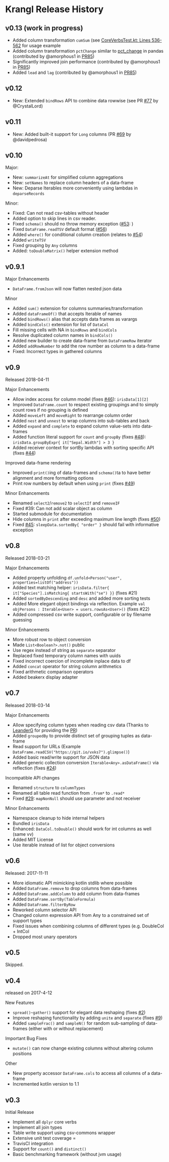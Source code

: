 Krangl Release History
======================

v0.13 (work in progress)
------------------------

* Added column transformation `cumSum` (see [CoreVerbsTest.kt: Lines 536-562](src/test/kotlin/krangl/test/CoreVerbsTest.kt#L536-L562) for usage example
* Added  column transformation `pctChange` similar to [pct_change](https://pandas.pydata.org/pandas-docs/stable/reference/api/pandas.DataFrame.pct_change.html) in pandas (contributed by @amorphous1 in [PR85](https://github.com/holgerbrandl/krangl/pull/85))
* Significantly improved join performance (contributed by @amorphous1 in [PR85](https://github.com/holgerbrandl/krangl/pull/85))
* Added `lead` and `lag` (contributed by @amorphous1 in [PR85](https://github.com/holgerbrandl/krangl/pull/88))

v0.12
----


* New: Extended `bindRows` API to combine data rowwise (see PR [#77](https://github.com/holgerbrandl/krangl/issues/77)
 by @CrystalLord)


v0.11
-----


* New: Added built-it support for `Long` columns (PR [#69](https://github.com/holgerbrandl/krangl/issues/69)
 by @davidpedrosa)


v0.10
-----

Major:
* New: `summarizeAt` for simplified column aggregations
* New: `setNames` to replace column headers of a data-frame
* New: Deparse Iterables more conveniently using lambdas in `deparseRecords`

Minor:
* Fixed: Can not read csv-tables without header
* Added option to skip lines in csv reader.
* Fixed `schema()` should no throw memory exception ([#53](https://github.com/holgerbrandl/krangl/issues/53): )
* Fixed `DataFrame.readTSV` default format ([#56](https://github.com/holgerbrandl/krangl/issues/56))
* Added `where()` for conditional column creation (relates to [#54](https://github.com/holgerbrandl/krangl/issues/54))
* Added `writeTSV`
* Fixed grouping by `Any` columns
* Added: `toDoubleMatrix()` helper extension method

v0.9.1
-----

Major Enhancements

* `DataFrame.fromJson` will now flatten nested json data

Minor

* Added `sum()` extension for columns summaries/transformation
* Added `dataFrameOf()` that accepts Iterable of names
* Added `bindRows()` alias that accepts data frames as varargs
* Added `bindCols()` extension for list of `DataCol`
* Fill missing cells with NA in `bindRows` and `bindCols`
* Resolve duplicated column names in `bindCols()`
* Added new builder to create data-frame from `DataFrameRow` iterator
* Added `addRowNumber` to add the row number as column to a data-frame
* Fixed: Incorrect types in gathered columns


v0.9
----

Released 2018-04-11

Major Enhancements

* Allow index access for column model (fixes [#46](https://github.com/holgerbrandl/krangl/issues/46)): `irisData[1][2]`
* Improved `DataFrame.count` to respect existing groupings and to simply count rows if no grouping is defined
* Added `moveLeft` and `moveRight` to rearrange column order
* Added `nest` and `unnest` to wrap columns into sub-tables and back
* Added `expand` and `complete` to expand column value-sets into data-frames
* Added function literal support for `count` and `groupBy` (fixes [#48](https://github.com/holgerbrandl/krangl/issues/48)): `irisData.groupByExpr{ it["Sepal.Width"] > 3 }`
* Added receiver context for sortBy lambdas with sorting specific API (fixes [#44](https://github.com/holgerbrandl/krangl/issues/44))

Improved data-frame rendering

* Improved `print()`ing of data-frames and `schema()`ta to have better alignment and more formatting options
* Print row numbers by default when using `print` (fixes [#49](https://github.com/holgerbrandl/krangl/issues/49))


Minor Enhancements

* Renamed `select2`/`remove2` to `selectIf` and `removeIF`
* Fixed #39: Can not add scalar object as column
* Started submodule for documentation
* Hide columns in `print` after exceeding maximum line length (fixes [#50](https://github.com/holgerbrandl/krangl/issues/50))
* Fixed [#45](https://github.com/holgerbrandl/krangl/issues/45): `sleepData.sortedBy{ "order" }` should fail with informative exception


v0.8
----

Released 2018-03-21

Major Enhancements

* Added property unfolding `df.unfold<Person("user", properties=listOf("address"))`
* Added text matching helper: `irisData.filter{ it["Species"].isMatching{ startsWith("se") }}` (fixes #21)
* Added `sortedByDescending` and `desc` and added more sorting tests
* Added More elegant object bindings via reflection. Example `val objPersons : Iterable<User> = users.rowsAs<User>()` (fixes #22)
* Added compressed csv write support, configurable or by filename guessing

Minor Enhancements

* More robust row to object conversion
* Made `List<Boolean?>.not()` public
* Use regex instead of string as `separate` separator
* Replaced fixed temporary column names with uuids
* Fixed incorrect coercion of incomplete inplace data to df
* Added `concat` operator for string column arithmetics
* Fixed arithmetic comparison operators
* Added beakerx display adapter


v0.7
----

Released 2018-03-14

Major Enhancements
* Allow specifying column types when reading csv data (Thanks to [LeanderG](https://github.com/LeanderG) for providing the [PR](https://github.com/holgerbrandl/krangl/pull/28))
* Added `groupedBy` to provide distinct set of grouping tuples as data-frame
* Read support for URLs (Example `DataFrame.readCSV("https://git.io/vxks7").glimpse()`)
* Added basic read/write support for JSON data
* Added generic collection conversion `Iterable<Any>.asDataFrame()` via reflection (fixes [#24](https://github.com/holgerbrandl/krangl/issues/24))


Incompatible API changes
* Renamed `structure` to `columnTypes`
* Renamed all table read function from `.from*` to `.read*`
* Fixed [#29](https://github.com/holgerbrandl/krangl/issues/29): `mapNonNull` should use parameter and not receiver


Minor Enhancements
* Namespace cleanup to hide internal helpers
* Bundled `irisData`
* Enhanced: `DataCol.toDouble()` should work for int columns as well (same vv)
* Added MIT License
* Use iterable instead of list for object conversions


v0.6
----
Released: 2017-11-11

* More idiomatic API mimicking kotlin stdlib where possible
* Added `DataFrame.remove` to drop columns from data-frames
* Added `DataFrame.addColumn` to add column from data-frames
* Added `DataFrame.sortBy(TableFormula)`
* Added `DataFrame.filterByRow`
* Reworked column selector API
* Changed column expression API from Any to a constrained set of support types
* Fixed issues when combining columns of different types (e.g. DoubleCol + IntCol
* Dropped most unary operators

v0.5
----

Skipped.

v0.4
----

released on 2017-4-12

New Features

* `spread()`-`gather()` support for elegant data reshaping (fixes [#2](https://github.com/holgerbrandl/krangl/issues/2))
* Improve reshaping functionality by adding `unite` and `separate` (fixes [#9](https://github.com/holgerbrandl/krangl/issues/9))
* Added `sampleFrac()` and `sampleN()` for random sub-sampling of data-frames (either with or without replacement)

Important Bug Fixes
* `mutate()` can now change existing columns without altering column positions

Other
* New property accessor  `DataFrame.cols` to access all columns of a data-frame
* Incremented kotlin version to 1.1


v0.3
----

Initial Release

* Implement all `dplyr` core verbs
* Implement all join types
* Table write support using csv-commons wrapper
* Extensive unit test coverage =
* TravisCI integration
* Support for `count()` and `distinct()`
* Basic benchmarking framework (without jvm usage)
